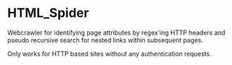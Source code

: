 # HTML_Spider
Webcrawler for identifying page attributes by regex'ing HTTP headers and pseudo recursive search for nested links within subsequent pages.

Only works for HTTP based sites without any authentication requests.
